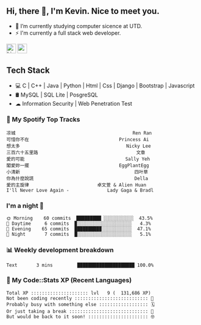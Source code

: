 ## Hi, there 👋, I'm Kevin. Nice to meet you.

- 🌱 I’m currently studying computer sicence at UTD.
- ⚡ I'm currently a full stack web developer.

<a href="https://www.linkedin.com/in/kevin12686/"><img alt="LinkedIn" src="https://img.shields.io/badge/linkedin%20-%230077B5.svg?&style=for-the-badge&logo=linkedin&logoColor=white" height=25></a>
<a href="https://www.instagram.com/kevin12686/"><img src="https://img.shields.io/badge/instagram-3f729b?&style=for-the-badge&logo=instagram&logoColor=white" height=25></a>

## Tech Stack

* 💻 C | C++ | Java | Python | Html | Css | Django | Bootstrap | Javascript
* 🛢️ MySQL | SQL Lite | PosgreSQL
* ☁ Information Security | Web Penetration Test

### 🎵 My Spotify Top Tracks

<!-- spotify start -->

```text
凉城                                           Ren Ran
可惜你不在                                 Princess Ai
想太多                                       Nicky Lee
三百六十五里路                                    文章
愛的可能                                     Sally Yeh
閣愛妳一擺                                 EggPlantEgg
小清新                                          四叶草
你為什麼說謊                                     Della
愛的主旋律                         卓文萱 & Alien Huan
I'll Never Love Again -              Lady Gaga & Bradl
```

<!-- spotify end -->

### I'm a night 🦉

<!-- early_bird start -->

```text
🌞 Morning    60 commits  █████████▏░░░░░░░░░░░  43.5%
🌆 Daytime     6 commits  ▉░░░░░░░░░░░░░░░░░░░░   4.3%
🌃 Evening    65 commits  █████████▉░░░░░░░░░░░  47.1%
🌙 Night       7 commits  █░░░░░░░░░░░░░░░░░░░░   5.1%
```

<!-- early_bird end -->

### 📊 Weekly development breakdown

<!-- code_time start -->

```text
Text       3 mins         █████████████████████ 100.0%
```

<!-- code_time end -->

### 🧰 My Code::Stats XP (Recent Languages)

<!-- codestats start -->

```text
Total XP ::::::::::::::::::::: lvl   9 (  131,686 XP) 
Not been coding recently ::::::::::::::::::::::::::: 🙈
Probably busy with something else :::::::::::::::::: 🗓
Or just taking a break ::::::::::::::::::::::::::::: 🌴
But would be back to it soon! :::::::::::::::::::::: 🤓
```

<!-- codestats end -->
